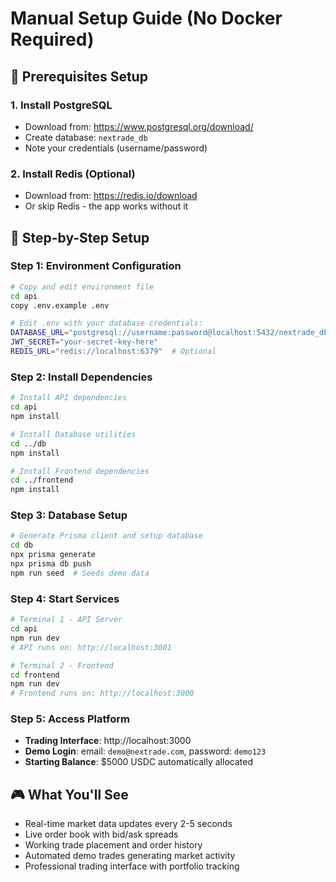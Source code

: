 # Manual Setup Guide (No Docker Required)

## 🔧 Prerequisites Setup

### 1. Install PostgreSQL
- Download from: https://www.postgresql.org/download/
- Create database: `nextrade_db`
- Note your credentials (username/password)

### 2. Install Redis (Optional)
- Download from: https://redis.io/download
- Or skip Redis - the app works without it

## 🚀 Step-by-Step Setup

### Step 1: Environment Configuration
```bash
# Copy and edit environment file
cd api
copy .env.example .env

# Edit .env with your database credentials:
DATABASE_URL="postgresql://username:password@localhost:5432/nextrade_db"
JWT_SECRET="your-secret-key-here"
REDIS_URL="redis://localhost:6379"  # Optional
```

### Step 2: Install Dependencies
```bash
# Install API dependencies
cd api
npm install

# Install Database utilities
cd ../db
npm install

# Install Frontend dependencies  
cd ../frontend
npm install
```

### Step 3: Database Setup
```bash
# Generate Prisma client and setup database
cd db
npx prisma generate
npx prisma db push
npm run seed  # Seeds demo data
```

### Step 4: Start Services
```bash
# Terminal 1 - API Server
cd api
npm run dev
# API runs on: http://localhost:3001

# Terminal 2 - Frontend  
cd frontend
npm run dev
# Frontend runs on: http://localhost:3000
```

### Step 5: Access Platform
- **Trading Interface**: http://localhost:3000
- **Demo Login**: email: `demo@nextrade.com`, password: `demo123`
- **Starting Balance**: $5000 USDC automatically allocated

## 🎮 What You'll See
- Real-time market data updates every 2-5 seconds
- Live order book with bid/ask spreads
- Working trade placement and order history
- Automated demo trades generating market activity
- Professional trading interface with portfolio tracking